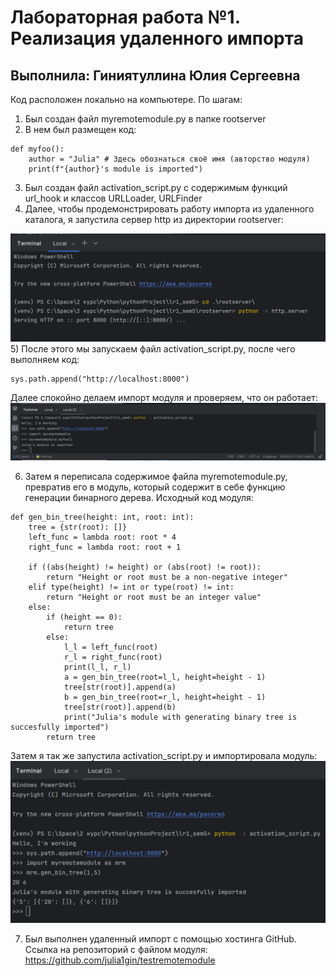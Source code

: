 # Лабораторная работа №1. Реализация удаленного импорта
## Выполнила: Гиниятуллина Юлия Сергеевна

Код расположен локально на компьютере.
По шагам:
1) Был создан файл myremotemodule.py в папке rootserver
2) В нем был размещен код:
```
def myfoo():
    author = "Julia" # Здесь обознаться своё имя (авторство модуля)
    print(f"{author}'s module is imported")
```
3) Был создан файл activation_script.py с содержимым функций url_hook и классов URLLoader, URLFinder
4) Далее, чтобы продемонстрировать работу импорта из удаленного каталога, я запустила сервер http из директории rootserver:

![Запуск сервера](images/img-2.png)
5) После этого мы запускаем файл activation_script.py, после чего выполняем код:
```
sys.path.append("http://localhost:8000")
```
Далее спокойно делаем импорт модуля и проверяем, что он работает:
![Удаленный импорт](images/img-1.png)

6) Затем я переписала содержимое файла myremotemodule.py, превратив его в модуль, который содержит в себе функцию генерации бинарного дерева. Исходный код модуля:
```
def gen_bin_tree(height: int, root: int):
    tree = {str(root): []}
    left_func = lambda root: root * 4
    right_func = lambda root: root + 1

    if ((abs(height) != height) or (abs(root) != root)):
        return "Height or root must be a non-negative integer"
    elif type(height) != int or type(root) != int:
        return "Height or root must be an integer value"
    else:
        if (height == 0):
            return tree
        else:
            l_l = left_func(root)
            r_l = right_func(root)
            print(l_l, r_l)
            a = gen_bin_tree(root=l_l, height=height - 1)
            tree[str(root)].append(a)
            b = gen_bin_tree(root=r_l, height=height - 1)
            tree[str(root)].append(b)
            print("Julia's module with generating binary tree is succesfully imported")
        return tree 
```
Затем я так же запустила activation_script.py и импортировала модуль:
![Удаленный импорт другого модуля](images/img-3.png)

7) Был выполнен удаленный импорт с помощью хостинга GitHub. Ссылка на репозиторий с файлом модуля: https://github.com/julia1gin/testremotemodule
